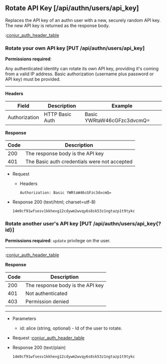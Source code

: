 ## Rotate API Key [/api/authn/users/api_key]

Replaces the API key of an authn user with a new, securely random 
API key. The new API key is returned as the response body.

:[conjur_auth_header_table](partials/min_version_4.6.md)

### Rotate your own API key [PUT /api/authn/users/api_key]

**Permissions required**:

Any authenticated identity can rotate its own API key, providing it's coming from a valid IP address.
Basic authorization (username plus password or API key) must be provided.

---

**Headers**

|Field|Description|Example|
|----|------------|-------|
|Authorization|HTTP Basic Auth|Basic YWRtaW46cGFzc3dvcmQ=|

**Response**

|Code|Description|
|----|-----------|
|200|The response body is the API key|
|401|The Basic auth credentials were not accepted|

+ Request
    + Headers
    
        ```
        Authorization: Basic YWRtaW46cGFzc3dvcmQ=
        ```
        
+ Response 200 (text/html; charset=utf-8)

    ```
    14m9cf91wfsesv1kkhevg12cdywm2wvqy6s8sk53z1ngtazp1t9tykc
    ```

### Rotate another user's API key [PUT /api/authn/users/api_key{?id}]

**Permissions required**: `update` privilege on the user.

---

:[conjur_auth_header_table](partials/conjur_auth_header_table.md)

**Response**

|Code|Description|
|----|-----------|
|200|The response body is the API key|
|401|Not authenticated|
|403|Permission denied|

---

+ Parameters
    + id: alice (string, optional) - Id of the user to rotate.

+ Request
    :[conjur_auth_header_table](partials/conjur_auth_header_code.md)

+ Response 200 (text/plain)

    ```
    14m9cf91wfsesv1kkhevg12cdywm2wvqy6s8sk53z1ngtazp1t9tykc
    ```
